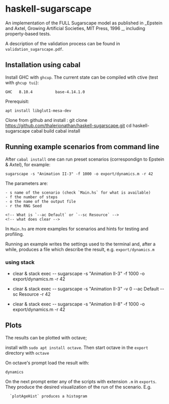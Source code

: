 # haskell-sugarscape
An implementation of the FULL Sugarscape model as published in _Epstein and Axtel, Growing Artificial Societies, MIT Press, 1996 _, including property-based tests.

A description of the validation process can be found in `validation_sugarscape.pdf`.

## Installation using cabal
Install GHC with `ghcup`. The current state can be compiled wtih ctive (test with `ghcup tui`):

    GHC   8.10.4          base-4.14.1.0 

Prerequisit: 

    apt install libglut1-mesa-dev 

Clone from github and install : 
    git clone https://github.com/thalerjonathan/haskell-sugarscape.git
    cd haskell-sugarscape
    cabal build 
    cabal install 

## Running example scenarios from command line

After `cabal install` one can run preset scenarios (correspondign to Epstein & Axtel), for example: 

    sugarscape -s "Animation II-3" -f 1000 -o export/dynamics.m -r 42

The parameters are:

    - s name of the scenario (check `Main.hs` for what is available)
    - f the number of steps 
    - o the name of the output file 
    - r the RNG Seed

    <!-- What is `--ac Default` or `--sc Resource` -->
    <!-- what does clear -->

In `Main.hs` are more examples for scenarios and hints for testing and profiling. 

Running an example writes the settings used to the terminal and, after a while,  produces a file which describe the result, e.g. `export/dynamics.m` 
 
### using stack
- clear & stack exec -- sugarscape -s "Animation II-3" -f 1000 -o export/dynamics.m -r 42

- clear & stack exec -- sugarscape -s "Animation II-3" -v 0 --ac Default --sc Resource -r 42

- clear & stack exec -- sugarscape -s "Animation II-8" -f 1000 -o export/dynamics.m -r 42

## Plots 
The results can be plotted with octave; 
<!-- (perhaps also with mathlab?);  -->
install with `sudo apt install octave`. Then start octave in the `export` directory with `octave` 

On octave's prompt load the result with:

    dynamics 

On the next prompt enter any of the scripts with extension `.m` in `exports`. They produce the desired visualization of the run of the scenario. E.g. 
    
      `plotAgeHist` produces a histogram 
